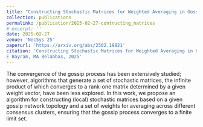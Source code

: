 ```yaml
---
title: "Constructing Stochastic Matrices for Weighted Averaging in Gossip Networks"
collection: publications
permalink: /publication/2025-02-27-contructing_matrices
# excerpt: ''
date: 2025-02-27
venue: 'NecSys 25'
paperurl: 'https://arxiv.org/abs/2502.19821'
citation: 'Constructing Stochastic Matrices for Weighted Averaging in Gossip Networks
E Bayram, MA Belabbas, 2025'
---
```


The convergence of the gossip process has been extensively studied; however, algorithms that generate a set of stochastic matrices, the infinite product of which converges to a rank-one matrix determined by a given weight vector, have been less explored. In this work, we propose an algorithm for constructing (local) stochastic matrices based on a given gossip network topology and a set of weights for averaging across different consensus clusters, ensuring that the gossip process converges to a finite limit set.